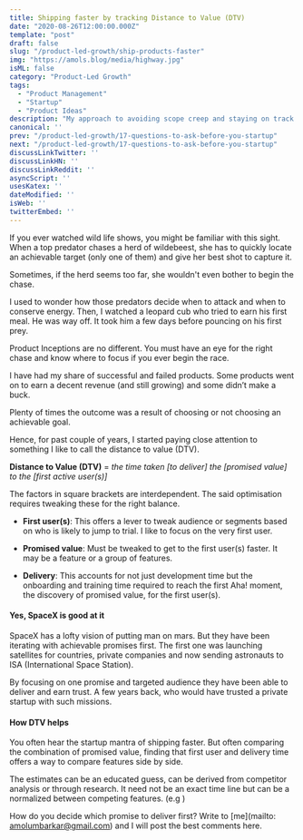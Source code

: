 ```yaml
---
title: Shipping faster by tracking Distance to Value (DTV)
date: "2020-08-26T12:00:00.000Z"
template: "post"
draft: false
slug: "/product-led-growth/ship-products-faster"
img: "https://amols.blog/media/highway.jpg"
isML: false
category: "Product-Led Growth"
tags:
  - "Product Management"
  - "Startup"
  - "Product Ideas"
description: "My approach to avoiding scope creep and staying on track with the help of an estimation metric"
canonical: ''
prev: "/product-led-growth/17-questions-to-ask-before-you-startup"
next: "/product-led-growth/17-questions-to-ask-before-you-startup"
discussLinkTwitter: ''
discussLinkHN: ''
discussLinkReddit: ''
asyncScript: ''
usesKatex: ''
dateModified: ''
isWeb: ''
twitterEmbed: ''
---
```


If you ever watched wild life shows, you might be familiar with this sight. When a top predator chases a herd of wildebeest, she has to quickly locate an achievable target (only one of them) and give her best shot to capture it. 

Sometimes, if the herd seems too far, she wouldn't even bother to begin the chase. 

I used to wonder how those predators decide when to attack and when to conserve energy. Then, I watched a leopard cub who tried to earn his first meal. He was way off. It took him a few days before pouncing on his first prey.   

Product Inceptions are no different. You must have an eye for the right chase and know where to focus if you ever begin the race. 

I have had my share of successful and failed products. Some products went on to earn a decent revenue (and still growing) and some didn’t make a buck. 

Plenty of times the outcome was a result of choosing or not choosing an achievable goal.  

Hence, for past couple of years, I started paying close attention to something I like to call the distance to value (DTV). 

**Distance to Value (DTV)** = *the time taken [to deliver] the [promised value] to the [first active user(s)]*

The factors in square brackets are interdependent. The said optimisation requires tweaking these for the right balance. 

- **First user(s)**: 
This offers a lever to tweak audience or segments based on who is likely to jump to trial. I like to focus on the very first user.

- **Promised value**: Must be tweaked to get to the first user(s) faster. It may be a feature or a group of features.

- **Delivery**: This accounts for not just development time but the onboarding and training time required to reach the first Aha! moment, the discovery of promised value, for the first user(s).

#### Yes, SpaceX is good at it
SpaceX has a lofty vision of putting man on mars. But they have been iterating with achievable promises first. The first one was launching satellites for countries, private companies and now sending astronauts to ISA (International Space Station). 

By focusing on one promise and targeted audience they have been able to deliver and earn trust. A few years back, who would have trusted a private startup with such missions. 

#### How DTV helps 
You often hear the startup mantra of shipping faster. But often comparing the combination of promised value, finding that first user and delivery time offers a way to compare features side by side.  

The estimates can be an educated guess, can be derived from competitor analysis or through research. It need not be an exact time line but can be a normalized between competing features. (e.g )

How do you decide which promise to deliver first? Write to [me](mailto: amolumbarkar@gmail.com) and I will post the best comments here. 







